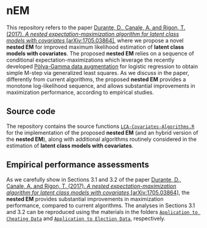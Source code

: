 # nEM
This repository refers to the paper  [Durante, D., Canale, A. and Rigon, T. (2017). *A nested expectation-maximization algorithm for latent class models with covariates* \[arXiv:1705.03864\]](https://arxiv.org/abs/1705.03864), where we propose a novel **nested EM** for improved maximum likelihood estimation of **latent class models with covariates**. The proposed **nested EM**  relies on a sequence of conditional expectation-maximizations which leverage the recently developed [Pòlya-Gamma data augmentation](http://www.tandfonline.com/doi/abs/10.1080/01621459.2013.829001) for logistic regression to obtain simple M-step via  generalized least squares. As we discuss in the paper, differently from current algorithms, the proposed **nested EM** provides a monotone log-likelihood sequence, and allows substantial improvements in maximization performance, according to empirical studies.

## Source code

The repository contains the source functions [`LCA-Covariates-Algorithms.R`](https://github.com/danieledurante/nEM/blob/master/LCA-Covariates-Algorithms.R) for the implementation of the proposed **nested EM** (and an hybrid version of the **nested EM**), along with additional algorithms routinely considered in the estimation of **latent class models with covariates**. 

## Empirical performance assessments

As we carefully show in Sections 3.1 and 3.2 of the paper [Durante, D., Canale, A. and Rigon, T. (2017). *A nested expectation-maximization algorithm for latent class models with covariates* \[arXiv:1705.03864\]](https://arxiv.org/abs/1705.03864), the **nested EM** provides substantial improvements in maximization performance, compared to current algorithms. The analyses in Sections 3.1 and 3.2 can be reproduced using the materials in the folders [`Application to Cheating Data`](https://github.com/danieledurante/nEM/tree/master/Application%20to%20Cheating%20Data) and [`Application to Election Data`](https://github.com/danieledurante/nEM/tree/master/Application%20to%20Election%20Data), respectively.
